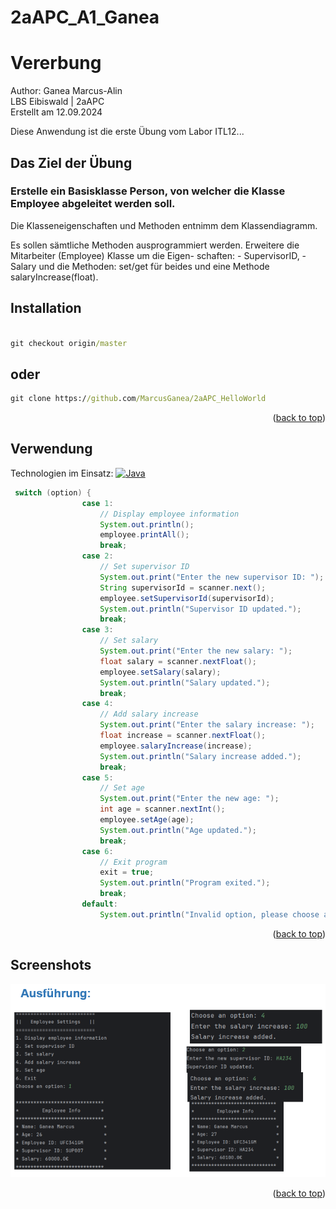 # 2aAPC_A1_Ganea
<a name="readme-top"></a>
# Vererbung
Author: Ganea Marcus-Alin <br>
LBS Eibiswald | 2aAPC <br>
Erstellt am 12.09.2024

Diese Anwendung ist die erste Übung vom Labor ITL12...<br>

## Das Ziel der Übung
### Erstelle ein Basisklasse Person, von welcher die Klasse Employee abgeleitet werden soll.

Die Klasseneigenschaften und Methoden entnimm dem
Klassendiagramm.

Es sollen sämtliche Methoden ausprogrammiert werden.
Erweitere die Mitarbeiter (Employee) Klasse um die Eigen-
schaften: - SupervisorID, - Salary
und die Methoden: set/get für beides und eine Methode
salaryIncrease(float). 


## Installation

```cmd

git checkout origin/master
```
## oder
```cmd
git clone https://github.com/MarcusGanea/2aAPC_HelloWorld

```
<p align="right">(<a href="#readme-top">back to top</a>)</p>

## Verwendung
Technologien im Einsatz:
[![Java][java.com]][java-url]

```java
 switch (option) {
                case 1:
                    // Display employee information
                    System.out.println();
                    employee.printAll();
                    break;
                case 2:
                    // Set supervisor ID
                    System.out.print("Enter the new supervisor ID: ");
                    String supervisorId = scanner.next();
                    employee.setSupervisorId(supervisorId);
                    System.out.println("Supervisor ID updated.");
                    break;
                case 3:
                    // Set salary
                    System.out.print("Enter the new salary: ");
                    float salary = scanner.nextFloat();
                    employee.setSalary(salary);
                    System.out.println("Salary updated.");
                    break;
                case 4:
                    // Add salary increase
                    System.out.print("Enter the salary increase: ");
                    float increase = scanner.nextFloat();
                    employee.salaryIncrease(increase);
                    System.out.println("Salary increase added.");
                    break;
                case 5:
                    // Set age
                    System.out.print("Enter the new age: ");
                    int age = scanner.nextInt();
                    employee.setAge(age);
                    System.out.println("Age updated.");
                    break;
                case 6:
                    // Exit program
                    exit = true;
                    System.out.println("Program exited.");
                    break;
                default:
                    System.out.println("Invalid option, please choose again.");

```
<p align="right">(<a href="#readme-top">back to top</a>)</p>

## Screenshots

[![Screen Shot][product-screenshot]](Screen.png)

<p align="right">(<a href="#readme-top">back to top</a>)</p>


<!-- MARKDOWN LINKS & IMAGES -->
<!-- https://www.markdownguide.org/basic-syntax/#reference-style-links -->
[java.com]: https://img.shields.io/badge/Java-ED8B00?style=for-the-badge&logo=openjdk&logoColor=white
[java-url]: https://www.java.com/de/
[product-screenshot]: Screen1.png


